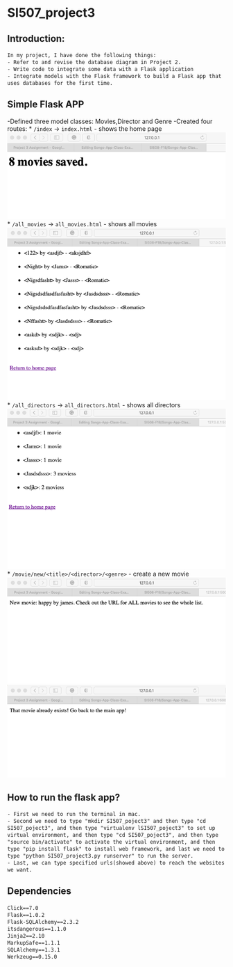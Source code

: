 # SI507_project3
## Introduction: 
    In my project, I have done the following things:
    - Refer to and revise the database diagram in Project 2.
    - Write code to integrate some data with a Flask application
    - Integrate models with the Flask framework to build a Flask app that uses databases for the first time.
   
   
## Simple Flask APP
   -Defined three model classes: Movies,Director and Genre
   -Created four routes:
    * `/index` -> `index.html` - shows the home page
         ![Image text](https://github.com/Lhuangyi/SI507_project3/blob/master/Project_3/images/homepage.png)  
    * `/all_movies` -> `all_movies.html`  - shows all movies
         ![Image text](https://github.com/Lhuangyi/SI507_project3/blob/master/Project_3/images/all_movies.png)  
    * `/all_directors` -> `all_directors.html`  - shows all directors
         ![Image text](https://github.com/Lhuangyi/SI507_project3/blob/master/Project_3/images/all_directors.png)  
    * `/movie/new/<title>/<director>/<genre>` - create a new movie
         ![Image text](https://github.com/Lhuangyi/SI507_project3/blob/master/Project_3/images/save.png)
         ![Image text](https://github.com/Lhuangyi/SI507_project3/blob/master/Project_3/images/saved.png)
     

    
    
## How to run the flask app?
    - First we need to run the terminal in mac.
    - Second we need to type "mkdir SI507_poject3" and then type "cd SI507_poject3", and then type "virtualenv lSI507_poject3" to set up virtual environment, and then type "cd SI507_poject3", and then type "source bin/activate" to activate the virtual environment, and then type "pip install flask" to install web framework, and last we need to type "python SI507_project3.py runserver" to run the server.
    - Last, we can type specified urls(showed above) to reach the websites we want.
  
  
## Dependencies
    Click==7.0
    Flask==1.0.2
    Flask-SQLAlchemy==2.3.2
    itsdangerous==1.1.0
    Jinja2==2.10
    MarkupSafe==1.1.1
    SQLAlchemy==1.3.1
    Werkzeug==0.15.0

